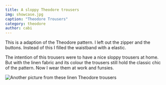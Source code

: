 ```yaml
---
title: A sloppy Theodore trousers
img: showcase.jpg
caption: "Theodore Trousers"
category: theodore
author: cabi
---
```


This is a adaption of the Theodore pattern. I left out the zipper and the buttons. 
Instead of this I filled the waistband with a elastic.

The intention of this trousers were to have a nice sloppy trousers at home. 
But with the linen fabric and its colour the trousers still hold the classic chic of the pattern. 
Now I wear them at work and funsies. 

![Another picture from these linen Theodore trousers](/img/showcase/theodore-by-cabi/2.jpg)
